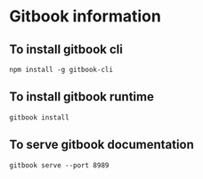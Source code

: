 # Gitbook information

## To install gitbook cli

`npm install -g gitbook-cli`

## To install gitbook runtime

`gitbook install`

## To serve gitbook documentation

`gitbook serve --port 8989`
